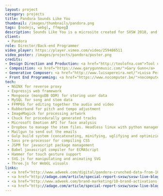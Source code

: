 ```yaml
---
layout: project
category: projects
title: Pandora Sounds Like You
thumbnail: /images/thumbnails/pandora.png
tags: [nodejs, webgl, ffmpeg]
description: Sounds Like You is a microsite created for SXSW 2018, and the first project wherein Pandora let an outside company use data from the Music Genome Project. When users visit the beautifully-designed site, we use the qualities of their favorite songs (determined with a series of song choices) to compose a unique, custon song for them, which they can listen to almost immediately, and/or have emailed to themselves so that they can post it on social media.
client: 
 - Pandora
role: Director/Back-end Programmer
video_player: https://player.vimeo.com/video/259486511
video_poster: /images/projects/pandora/poster.png
credits:
- Design Direction and Production: <a href="http://toolofna.com">Tool of NA</a>
- Composition: <a href="https://www.garygunnmusic.com/">Gary Gunn</a>
- Generative Composer: <a href="http://www.luisapereira.net/">Luisa Periera</a>
- Front End Programming: <a href="https://www.nocomputer.be/">nocomputer</a>
tech: 
 - NGINX for reverse proxy 
 - Expressjs web framework 
 - Mongoose (mongoDB ODM) for storing user data
 - MySQL for song and stem data
 - FFMPEG for editing together the audio and video
 - Rubberband for pitch and tempo adjustment
 - ImageMagick for processing artwork
 - Chuck for procedurally generated tracks
 - Microsoft Emotion API for face analysis
 - Dropbox to manage the stem files. Headless linux with python management script
 - Mailgun to send out the emails
 - Gulp build system (concatenating, minifying, uglifying and optimizing assets)
 - Sass pre-processor for compiling CSS
 - JSPM for javascript package management
 - Babel javascript compiler for ECMAScript
 - Hammer for touch gesture support
 - SVG.js for manipulating and animating SVG
 - Three.js for WebGL visuals
links:
 - <a href="http://www.adweek.com/digital/pandora-crunched-data-from-10000-songs-to-create-personalized-audio-clips/">Pandora Crunched Data From 10,000 Songs to Create Personalized Audio Clips</a>
 - <a href="http://adage.com/article/special-report-sxsw/sxsw-live-blog-rapping-interactive/312736/">SXSW LIVE BLOG, DAYS-ARE-BLURRING EDITION: HEAR THE SONG PANDORA JUST WROTE FOR US</a>
 - <a href="http://www.adweek.com/brand-marketing/10-brand-activations-that-werent-to-be-missed-at-this-years-sxsw/?utm_campaign=nl_4&utm_source=sailthru&utm_medium=email&utm_term=AWK_NewDaily&s_id=5a74d306be0611a0078b45c9">10 Brand Activations That Weren’t to Be Missed at This Year’s SXSW</a>
 - <a href="http://adage.com/article/special-report-sxsw/sxsw-live-blog-rapping-interactive/312736/">SXSW LIVE BLOG, DAYS-ARE-BLURRING EDITION: HEAR THE SONG PANDORA JUST WROTE FOR US</a>
---
```

